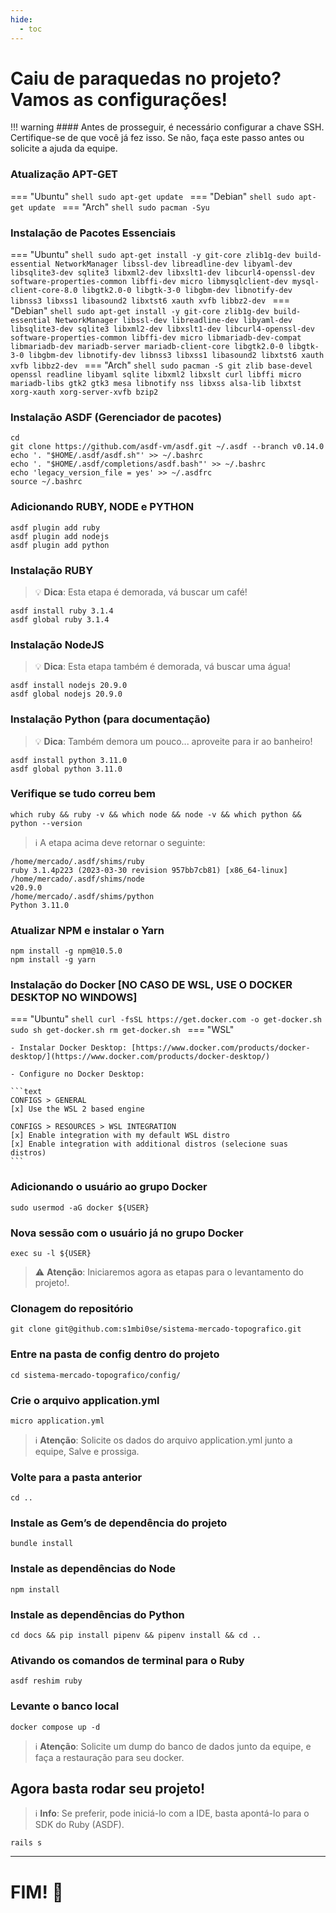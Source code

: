 ```yaml
---
hide:
  - toc
---
```


# Caiu de paraquedas no projeto? Vamos as configurações!

!!! warning
    #### Antes de prosseguir, é necessário configurar a chave SSH. Certifique-se de que você já fez isso. Se não, faça este passo antes ou solicite a ajuda da equipe.

### Atualização APT-GET

=== "Ubuntu"
    ```shell
    sudo apt-get update
    ```
=== "Debian"
    ```shell
    sudo apt-get update
    ```
=== "Arch"
    ```shell
    sudo pacman -Syu
    ```

### Instalação de Pacotes Essenciais

=== "Ubuntu"
    ```shell
    sudo apt-get install -y git-core zlib1g-dev build-essential NetworkManager libssl-dev libreadline-dev libyaml-dev libsqlite3-dev sqlite3 libxml2-dev libxslt1-dev libcurl4-openssl-dev software-properties-common libffi-dev micro libmysqlclient-dev mysql-client-core-8.0 libgtk2.0-0 libgtk-3-0 libgbm-dev libnotify-dev libnss3 libxss1 libasound2 libxtst6 xauth xvfb libbz2-dev
    ```
=== "Debian"
    ```shell
    sudo apt-get install -y git-core zlib1g-dev build-essential NetworkManager libssl-dev libreadline-dev libyaml-dev libsqlite3-dev sqlite3 libxml2-dev libxslt1-dev libcurl4-openssl-dev software-properties-common libffi-dev micro libmariadb-dev-compat libmariadb-dev mariadb-server mariadb-client-core libgtk2.0-0 libgtk-3-0 libgbm-dev libnotify-dev libnss3 libxss1 libasound2 libxtst6 xauth xvfb libbz2-dev
    ```
=== "Arch"
    ```shell
    sudo pacman -S git zlib base-devel openssl readline libyaml sqlite libxml2 libxslt curl libffi micro mariadb-libs gtk2 gtk3 mesa libnotify nss libxss alsa-lib libxtst xorg-xauth xorg-server-xvfb bzip2
    ```

### Instalação ASDF (Gerenciador de pacotes)

```shell
cd
git clone https://github.com/asdf-vm/asdf.git ~/.asdf --branch v0.14.0
echo '. "$HOME/.asdf/asdf.sh"' >> ~/.bashrc
echo '. "$HOME/.asdf/completions/asdf.bash"' >> ~/.bashrc
echo 'legacy_version_file = yes' >> ~/.asdfrc
source ~/.bashrc
```

### Adicionando RUBY, NODE e PYTHON

```shell
asdf plugin add ruby
asdf plugin add nodejs
asdf plugin add python
```

### Instalação RUBY
> :bulb: **Dica**: Esta etapa é demorada, vá buscar um café!

```shell
asdf install ruby 3.1.4
asdf global ruby 3.1.4
```

### Instalação NodeJS
> :bulb: **Dica**: Esta etapa também é demorada, vá buscar uma água!
```shell
asdf install nodejs 20.9.0
asdf global nodejs 20.9.0
```

### Instalação Python (para documentação)
> :bulb: **Dica**: Também demora um pouco... aproveite para ir ao banheiro!
```shell
asdf install python 3.11.0
asdf global python 3.11.0
```


### Verifique se tudo correu bem

```shell
which ruby && ruby -v && which node && node -v && which python && python --version
```

> :information_source: A etapa acima deve retornar o seguinte:
 
```{: .txt .no-copy}
/home/mercado/.asdf/shims/ruby
ruby 3.1.4p223 (2023-03-30 revision 957bb7cb81) [x86_64-linux]
/home/mercado/.asdf/shims/node
v20.9.0
/home/mercado/.asdf/shims/python
Python 3.11.0
```

### Atualizar NPM e instalar o Yarn
```shell
npm install -g npm@10.5.0
npm install -g yarn
```

### Instalação do Docker [NO CASO DE WSL, USE O DOCKER DESKTOP NO WINDOWS]

=== "Ubuntu"
    ```shell
    curl -fsSL https://get.docker.com -o get-docker.sh
    sudo sh get-docker.sh
    rm get-docker.sh
    ```
=== "WSL"

    - Instalar Docker Desktop: [https://www.docker.com/products/docker-desktop/](https://www.docker.com/products/docker-desktop/)

    - Configure no Docker Desktop:

    ```text
    CONFIGS > GENERAL
    [x] Use the WSL 2 based engine

    CONFIGS > RESOURCES > WSL INTEGRATION
    [x] Enable integration with my default WSL distro
    [x] Enable integration with additional distros (selecione suas distros)
    ```

### Adicionando o usuário ao grupo Docker

```shell
sudo usermod -aG docker ${USER}
```

### Nova sessão com o usuário já no grupo Docker

```shell
exec su -l ${USER}
```

> :warning: **Atenção**: Iniciaremos agora as etapas para o levantamento do projeto!.

### Clonagem do repositório
```shell
git clone git@github.com:s1mbi0se/sistema-mercado-topografico.git
```


### Entre na pasta de config dentro do projeto
```shell
cd sistema-mercado-topografico/config/
```

### Crie o arquivo application.yml
```shell
micro application.yml
```

> :information_source: **Atenção**: Solicite os dados do arquivo application.yml junto a equipe, Salve e prossiga.


### Volte para a pasta anterior
```shell
cd ..
```


### Instale as Gem’s de dependência do projeto
```shell
bundle install
```

### Instale as dependências do Node
```shell
npm install
```

### Instale as dependências do Python
```shell
cd docs && pip install pipenv && pipenv install && cd ..
```

### Ativando os comandos de terminal para o Ruby
```shell
asdf reshim ruby
```

### Levante o banco local
```shell
docker compose up -d
```

> :information_source: **Atenção**: Solicite um dump do banco de dados junto da equipe, e faça a restauração para seu docker.

## Agora basta rodar seu projeto!
> :information_source: **Info**: Se preferir, pode iniciá-lo com a IDE, basta apontá-lo para o SDK do Ruby (ASDF).
```shell
rails s
```

---

# **FIM!** 🙂
